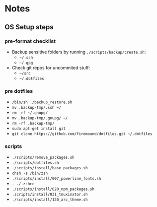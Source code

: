 # Notes

## OS Setup steps

### pre-format checklist

- Backup sensitive folders by running `./scripts/backup/create.sh`:
  - `~/.ssh`
  - `~/.gpg`
- Check git repos for uncommited stuff:
  - `~/src`
  - `~/.dotfiles`

### pre dotfiles

  - `/bin/sh ./backup_restore.sh` 
  - `mv .backup-tmp/.ssh ~/`
  - `rm -rf ~/.gnupg/`
  - `mv .backup-tmp/.gnupg/ ~/`
  - `rm -rf .backup-tmp/`
  - `sudo apt-get install git`
  - `git clone https://github.com/firemound/dotfiles.git ~/.dotfiles`

### scripts

  - `./scripts/remove_packages.sh` 
  - `./scripts/dotfiles.sh` 
  - `./scripts/install/base_packages.sh` 
  - `chsh -s /bin/zsh`
  - `./scripts/install/007_powerline_fonts.sh` 
  - `. ./.zshrc`
  - `./scripts/install/020_npm_packages.sh` 
  - `.scripts/install/031_tmuxinator.sh` 
  - `./scripts/install/120_arc_theme.sh` 